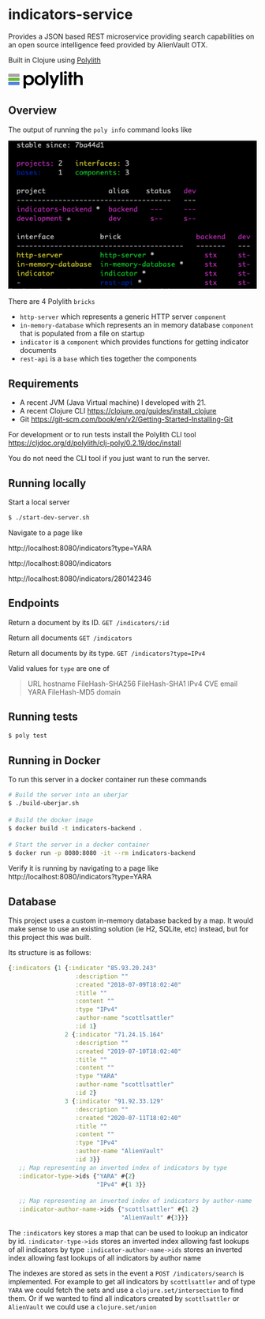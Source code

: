 # indicators-service

Provides a JSON based REST microservice providing search capabilities on an open source intelligence feed provided by AlienVault OTX.

Built in Clojure using [Polylith](https://polylith.gitbook.io/polylith)

<img src="logo.png" width="30%" alt="Polylith" id="logo">


## Overview

The output of running the `poly info` command looks like

<img src="poly-info.png" alt="poly-info" id="poly-info">

There are 4 Polylith `bricks`

- `http-server` which represents a generic HTTP server `component`
- `in-memory-database` which represents an in memory database `component` that is populated from a file on startup
- `indicator` is a `component` which provides functions for getting indicator documents
- `rest-api` is a `base` which ties together the components


## Requirements

- A recent JVM (Java Virtual machine) I developed with 21.
- A recent Clojure CLI https://clojure.org/guides/install_clojure
- Git https://git-scm.com/book/en/v2/Getting-Started-Installing-Git

For development or to run tests install the Polylith CLI tool https://cljdoc.org/d/polylith/clj-poly/0.2.19/doc/install

You do not need the CLI tool if you just want to run the server.

## Running locally

Start a local server

```sh
$ ./start-dev-server.sh
```

Navigate to a page like

http://localhost:8080/indicators?type=YARA

http://localhost:8080/indicators

http://localhost:8080/indicators/280142346

## Endpoints
Return a document by its ID.
`GET /indicators/:id`

Return all documents
`GET /indicators`

Return all documents by its type.
`GET /indicators?type=IPv4`

Valid values for `type` are one of
> URL hostname FileHash-SHA256 FileHash-SHA1 IPv4 CVE email YARA FileHash-MD5 domain


## Running tests

```sh
$ poly test
```


## Running in Docker
To run this server in a docker container run these commands


```sh
# Build the server into an uberjar
$ ./build-uberjar.sh

# Build the docker image
$ docker build -t indicators-backend .

# Start the server in a docker container
$ docker run -p 8080:8080 -it --rm indicators-backend
```

Verify it is running by navigating to a page like http://localhost:8080/indicators?type=YARA


## Database

This project uses a custom in-memory database backed by a map.
It would make sense to use an existing solution (ie H2, SQLite, etc) instead, but for this project this was built.

Its structure is as follows:

```clojure
{:indicators {1 {:indicator "85.93.20.243"
                   :description ""
                   :created "2018-07-09T18:02:40"
                   :title ""
                   :content ""
                   :type "IPv4"
                   :author-name "scottlsattler"
                   :id 1}
                2 {:indicator "71.24.15.164"
                   :description ""
                   :created "2019-07-10T18:02:40"
                   :title ""
                   :content ""
                   :type "YARA"
                   :author-name "scottlsattler"
                   :id 2}
                3 {:indicator "91.92.33.129"
                   :description ""
                   :created "2020-07-11T18:02:40"
                   :title ""
                   :content ""
                   :type "IPv4"
                   :author-name "AlienVault"
                   :id 3}}
   ;; Map representing an inverted index of indicators by type
   :indicator-type->ids {"YARA" #{2}
                         "IPv4" #{1 3}}

   ;; Map representing an inverted index of indicators by author-name
   :indicator-author-name->ids {"scottlsattler" #{1 2}
                                "AlienVault" #{3}}}
```

The `:indicators` key stores a map that can be used to lookup an indicator by id.
`:indicator-type->ids` stores an inverted index allowing fast lookups of all indicators by type
`:indicator-author-name->ids` stores an inverted index allowing fast lookups of all indicators by author name

The indexes are stored as sets in the event a `POST /indicators/search` is implemented.
For example to get all indicators by `scottlsattler` and of type `YARA` we could fetch the sets and use a `clojure.set/intersection` to find them.
Or if we wanted to find all indicators created by `scottlsattler` or `AlienVault` we could use a `clojure.set/union`

